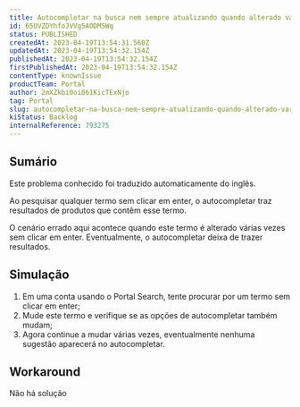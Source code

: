 ```yaml
---
title: Autocompletar na busca nem sempre atualizando quando alterado várias vezes
id: 65UVZDYhfoJVVg5AODM5Wq
status: PUBLISHED
createdAt: 2023-04-19T13:54:31.560Z
updatedAt: 2023-04-19T13:54:32.154Z
publishedAt: 2023-04-19T13:54:32.154Z
firstPublishedAt: 2023-04-19T13:54:32.154Z
contentType: knownIssue
productTeam: Portal
author: 2mXZkbi0oi061KicTExNjo
tag: Portal
slug: autocompletar-na-busca-nem-sempre-atualizando-quando-alterado-varias-vezes
kiStatus: Backlog
internalReference: 793275
---
```


## Sumário

<div class="alert alert-info">
  <p>Este problema conhecido foi traduzido automaticamente do inglês.</p>
</div>


Ao pesquisar qualquer termo sem clicar em enter, o autocompletar traz resultados de produtos que contêm esse termo.

O cenário errado aqui acontece quando este termo é alterado várias vezes sem clicar em enter. Eventualmente, o autocompletar deixa de trazer resultados.


##

## Simulação



1. Em uma conta usando o Portal Search, tente procurar por um termo sem clicar em enter;
2. Mude este termo e verifique se as opções de autocompletar também mudam;
3. Agora continue a mudar várias vezes, eventualmente nenhuma sugestão aparecerá no autocompletar.


##

## Workaround


Não há solução






